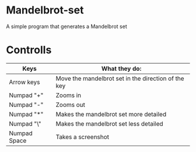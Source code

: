 # Mandelbrot-set
A simple program that generates a Mandelbrot set

# Controlls
Keys | What they do:
------------ | -------------
Arrow keys | Move the mandelbrot set in the direction of the key
Numpad "+" | Zooms in
Numpad "-" | Zooms out
Numpad "\*" | Makes the mandelbrot set more detailed
Numpad "\\" | Makes the mandelbrot set less detailed
Numpad Space | Takes a screenshot

